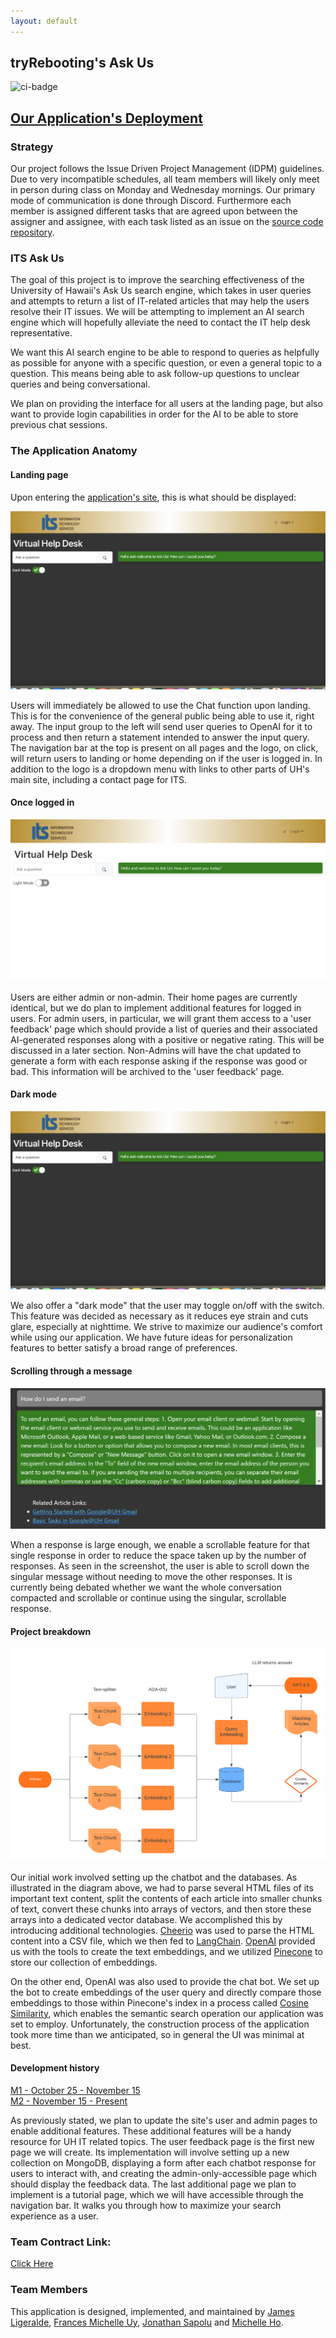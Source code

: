 ```yaml
---
layout: default
---
```

## tryRebooting's Ask Us
![ci-badge](https://github.com/tryRebooting2023/askus/workflows/its-ask-us/badge.svg)
## [Our Application's Deployment](http://137.184.70.155/)

### Strategy

Our project follows the Issue Driven Project Management (IDPM) guidelines. Due to very incompatible schedules, all team members will likely only meet in person during class on Monday and Wednesday mornings. Our primary mode of communication is done through Discord. Furthermore each member is assigned different tasks that are agreed upon between the assigner and assignee, with each task listed as an issue on the [source code repository](https://github.com/tryRebooting2023/askus).

### ITS Ask Us

The goal of this project is to improve the searching effectiveness of the University of Hawaii's Ask Us search engine, which takes in user queries and attempts to return a list of IT-related articles that may help the users resolve their IT issues. We will be attempting to implement an AI search engine which will hopefully alleviate the need to contact the IT help desk representative.

We want this AI search engine to be able to respond to queries as helpfully as possible for anyone with a specific question, or even a general topic to a question. This means being able to ask follow-up questions to unclear queries and being conversational.

We plan on providing the interface for all users at the landing page, but also want to provide login capabilities in order for the AI to be able to store previous chat sessions.

### The Application Anatomy

#### Landing page

Upon entering the [application's site](http://137.184.70.155/), this is what should be displayed:

<img src="doc/M1_Landing.png">

Users will immediately be allowed to use the Chat function upon landing. This is for the convenience of the general public being able to use it, right away. The input group to the left will send user queries to OpenAI for it to process and then return a statement intended to answer the input query. The navigation bar at the top is present on all pages and the logo, on click, will return users to landing or home depending on if the user is logged in. In addition to the logo is a dropdown menu with links to other parts of UH's main site, including a contact page for ITS.

#### Once logged in

<img src="doc/light-mode.png">

Users are either admin or non-admin. Their home pages are currently identical, but we do plan to implement additional features for logged in users. For admin users, in particular, we will grant them access to a 'user feedback' page which should provide a list of queries and their associated AI-generated responses along with a positive or negative rating. This will be discussed in a later section. Non-Admins will have the chat updated to generate a form with each response asking if the response was good or bad. This information will be archived to the 'user feedback' page. 

#### Dark mode

<img src="doc/M1_Landing.png">

We also offer a "dark mode" that the user may toggle on/off with the switch. This feature was decided as necessary as it reduces eye strain and cuts glare, especially at nighttime. We strive to maximize our audience's comfort while using our application. We have future ideas for personalization features to better satisfy a broad range of preferences.

#### Scrolling through a message

<img src="doc/scroll-feature.png">

When a response is large enough, we enable a scrollable feature for that single response in order to reduce the space taken up by the number of responses. As seen in the screenshot, the user is able to scroll down the singular message without needing to move the other responses. It is currently being debated whether we want the whole conversation compacted and scrollable or continue using the singular, scrollable response.

#### Project breakdown

<img src="doc/Ask-Us-flowchart.png">

Our initial work involved setting up the chatbot and the databases. As illustrated in the diagram above, we had to parse several HTML files of its important text content, split the contents of each article into smaller chunks of text, convert these chunks into arrays of vectors, and then store these arrays into a dedicated vector database. We accomplished this by introducing additional technologies. [Cheerio](https://cheerio.js.org/) was used to parse the HTML content into a CSV file, which we then fed to [LangChain](https://js.langchain.com/docs/get_started/introduction). [OpenAI](https://openai.com/) provided us with the tools to create the text embeddings, and we utilized [Pinecone](https://docs.pinecone.io/docs/overview) to store our collection of embeddings.

On the other end, OpenAI was also used to provide the chat bot. We set up the bot to create embeddings of the user query and directly compare those embeddings to those within Pinecone's index in a process called [Cosine Similarity](https://en.wikipedia.org/wiki/Cosine_similarity), which enables the semantic search operation our application was set to employ. Unfortunately, the construction process of the application took more time than we anticipated, so in general the UI was minimal at best.

#### Development history

[M1 - October 25 - November 15](https://github.com/orgs/tryRebooting2023/projects/1/views/1)  
[M2 - November 15 - Present](https://github.com/orgs/tryRebooting2023/projects/2/views/1)  
  
As previously stated, we plan to update the site's user and admin pages to enable additional features. These additional features will be a handy resource for UH IT related topics. The user feedback page is the first new page we will create. Its implementation will involve setting up a new collection on MongoDB, displaying a form after each chatbot response for users to interact with, and creating the admin-only-accessible page which should display the feedback data. The last additional page we plan to implement is a tutorial page, which we will have accessible through the navigation bar. It walks you through how to maximize your search experience as a user.

### Team Contract Link:
[Click Here](https://docs.google.com/document/d/15H0tS0bpVW0NQiGvWMAU79zyLRmt6mj2KbrBsFjrVd8/edit?usp=sharing)

### Team Members

This application is designed, implemented, and maintained by [James Ligeralde](https://jligeral.github.io/), [Frances Michelle Uy](https://frances-uy.github.io/), [Jonathan Sapolu](https://jsapolu99.github.io/) and [Michelle Ho](https://michho8.github.io/).

